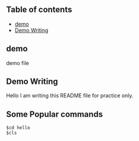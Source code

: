 ## Table of contents
* [demo](#Demo) 
* [Demo Writing](#Writing)

## demo
demo file

## Demo Writing
Hello I am writing this README file for practice only.

## Some Popular commands
```
$cd hello
$cls
```
